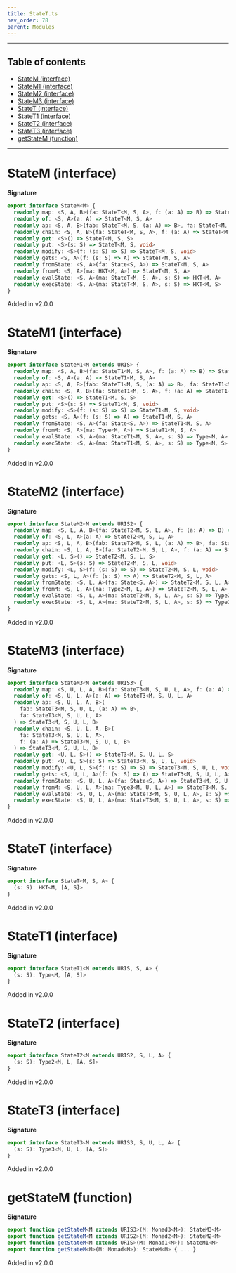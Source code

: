 ```yaml
---
title: StateT.ts
nav_order: 78
parent: Modules
---
```


---

<h2 class="text-delta">Table of contents</h2>

- [StateM (interface)](#statem-interface)
- [StateM1 (interface)](#statem1-interface)
- [StateM2 (interface)](#statem2-interface)
- [StateM3 (interface)](#statem3-interface)
- [StateT (interface)](#statet-interface)
- [StateT1 (interface)](#statet1-interface)
- [StateT2 (interface)](#statet2-interface)
- [StateT3 (interface)](#statet3-interface)
- [getStateM (function)](#getstatem-function)

---

# StateM (interface)

**Signature**

```ts
export interface StateM<M> {
  readonly map: <S, A, B>(fa: StateT<M, S, A>, f: (a: A) => B) => StateT<M, S, B>
  readonly of: <S, A>(a: A) => StateT<M, S, A>
  readonly ap: <S, A, B>(fab: StateT<M, S, (a: A) => B>, fa: StateT<M, S, A>) => StateT<M, S, B>
  readonly chain: <S, A, B>(fa: StateT<M, S, A>, f: (a: A) => StateT<M, S, B>) => StateT<M, S, B>
  readonly get: <S>() => StateT<M, S, S>
  readonly put: <S>(s: S) => StateT<M, S, void>
  readonly modify: <S>(f: (s: S) => S) => StateT<M, S, void>
  readonly gets: <S, A>(f: (s: S) => A) => StateT<M, S, A>
  readonly fromState: <S, A>(fa: State<S, A>) => StateT<M, S, A>
  readonly fromM: <S, A>(ma: HKT<M, A>) => StateT<M, S, A>
  readonly evalState: <S, A>(ma: StateT<M, S, A>, s: S) => HKT<M, A>
  readonly execState: <S, A>(ma: StateT<M, S, A>, s: S) => HKT<M, S>
}
```

Added in v2.0.0

# StateM1 (interface)

**Signature**

```ts
export interface StateM1<M extends URIS> {
  readonly map: <S, A, B>(fa: StateT1<M, S, A>, f: (a: A) => B) => StateT1<M, S, B>
  readonly of: <S, A>(a: A) => StateT1<M, S, A>
  readonly ap: <S, A, B>(fab: StateT1<M, S, (a: A) => B>, fa: StateT1<M, S, A>) => StateT1<M, S, B>
  readonly chain: <S, A, B>(fa: StateT1<M, S, A>, f: (a: A) => StateT1<M, S, B>) => StateT1<M, S, B>
  readonly get: <S>() => StateT1<M, S, S>
  readonly put: <S>(s: S) => StateT1<M, S, void>
  readonly modify: <S>(f: (s: S) => S) => StateT1<M, S, void>
  readonly gets: <S, A>(f: (s: S) => A) => StateT1<M, S, A>
  readonly fromState: <S, A>(fa: State<S, A>) => StateT1<M, S, A>
  readonly fromM: <S, A>(ma: Type<M, A>) => StateT1<M, S, A>
  readonly evalState: <S, A>(ma: StateT1<M, S, A>, s: S) => Type<M, A>
  readonly execState: <S, A>(ma: StateT1<M, S, A>, s: S) => Type<M, S>
}
```

Added in v2.0.0

# StateM2 (interface)

**Signature**

```ts
export interface StateM2<M extends URIS2> {
  readonly map: <S, L, A, B>(fa: StateT2<M, S, L, A>, f: (a: A) => B) => StateT2<M, S, L, B>
  readonly of: <S, L, A>(a: A) => StateT2<M, S, L, A>
  readonly ap: <S, L, A, B>(fab: StateT2<M, S, L, (a: A) => B>, fa: StateT2<M, S, L, A>) => StateT2<M, S, L, B>
  readonly chain: <S, L, A, B>(fa: StateT2<M, S, L, A>, f: (a: A) => StateT2<M, S, L, B>) => StateT2<M, S, L, B>
  readonly get: <L, S>() => StateT2<M, S, L, S>
  readonly put: <L, S>(s: S) => StateT2<M, S, L, void>
  readonly modify: <L, S>(f: (s: S) => S) => StateT2<M, S, L, void>
  readonly gets: <S, L, A>(f: (s: S) => A) => StateT2<M, S, L, A>
  readonly fromState: <S, L, A>(fa: State<S, A>) => StateT2<M, S, L, A>
  readonly fromM: <S, L, A>(ma: Type2<M, L, A>) => StateT2<M, S, L, A>
  readonly evalState: <S, L, A>(ma: StateT2<M, S, L, A>, s: S) => Type2<M, L, A>
  readonly execState: <S, L, A>(ma: StateT2<M, S, L, A>, s: S) => Type2<M, L, S>
}
```

Added in v2.0.0

# StateM3 (interface)

**Signature**

```ts
export interface StateM3<M extends URIS3> {
  readonly map: <S, U, L, A, B>(fa: StateT3<M, S, U, L, A>, f: (a: A) => B) => StateT3<M, S, U, L, B>
  readonly of: <S, U, L, A>(a: A) => StateT3<M, S, U, L, A>
  readonly ap: <S, U, L, A, B>(
    fab: StateT3<M, S, U, L, (a: A) => B>,
    fa: StateT3<M, S, U, L, A>
  ) => StateT3<M, S, U, L, B>
  readonly chain: <S, U, L, A, B>(
    fa: StateT3<M, S, U, L, A>,
    f: (a: A) => StateT3<M, S, U, L, B>
  ) => StateT3<M, S, U, L, B>
  readonly get: <U, L, S>() => StateT3<M, S, U, L, S>
  readonly put: <U, L, S>(s: S) => StateT3<M, S, U, L, void>
  readonly modify: <U, L, S>(f: (s: S) => S) => StateT3<M, S, U, L, void>
  readonly gets: <S, U, L, A>(f: (s: S) => A) => StateT3<M, S, U, L, A>
  readonly fromState: <S, U, L, A>(fa: State<S, A>) => StateT3<M, S, U, L, A>
  readonly fromM: <S, U, L, A>(ma: Type3<M, U, L, A>) => StateT3<M, S, U, L, A>
  readonly evalState: <S, U, L, A>(ma: StateT3<M, S, U, L, A>, s: S) => Type3<M, U, L, A>
  readonly execState: <S, U, L, A>(ma: StateT3<M, S, U, L, A>, s: S) => Type3<M, U, L, S>
}
```

Added in v2.0.0

# StateT (interface)

**Signature**

```ts
export interface StateT<M, S, A> {
  (s: S): HKT<M, [A, S]>
}
```

Added in v2.0.0

# StateT1 (interface)

**Signature**

```ts
export interface StateT1<M extends URIS, S, A> {
  (s: S): Type<M, [A, S]>
}
```

Added in v2.0.0

# StateT2 (interface)

**Signature**

```ts
export interface StateT2<M extends URIS2, S, L, A> {
  (s: S): Type2<M, L, [A, S]>
}
```

Added in v2.0.0

# StateT3 (interface)

**Signature**

```ts
export interface StateT3<M extends URIS3, S, U, L, A> {
  (s: S): Type3<M, U, L, [A, S]>
}
```

Added in v2.0.0

# getStateM (function)

**Signature**

```ts
export function getStateM<M extends URIS3>(M: Monad3<M>): StateM3<M>
export function getStateM<M extends URIS2>(M: Monad2<M>): StateM2<M>
export function getStateM<M extends URIS>(M: Monad1<M>): StateM1<M>
export function getStateM<M>(M: Monad<M>): StateM<M> { ... }
```

Added in v2.0.0
